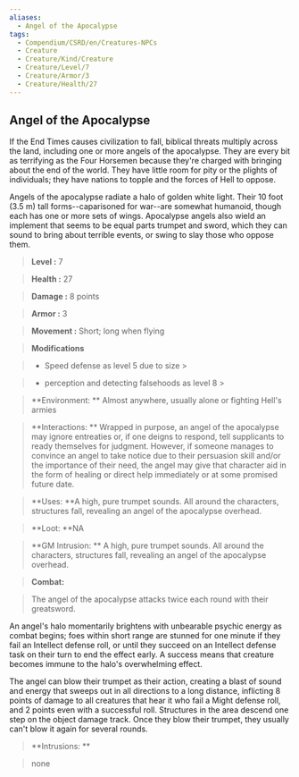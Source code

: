 ```yaml
---
aliases:
  - Angel of the Apocalypse
tags:
  - Compendium/CSRD/en/Creatures-NPCs
  - Creature
  - Creature/Kind/Creature
  - Creature/Level/7
  - Creature/Armor/3
  - Creature/Health/27
---
```

  
    
## Angel of the Apocalypse    
If the End Times causes civilization to fall, biblical threats multiply across the land, including one or more angels of the apocalypse. They are every bit as terrifying as the Four Horsemen because they're charged with bringing about the end of the world. They have little room for pity or the plights of individuals; they have nations to topple and the forces of Hell to oppose.   
Angels of the apocalypse radiate a halo of golden white light. Their 10 foot (3.5 m) tall forms--caparisoned for war--are somewhat humanoid, though each has one or more sets of wings. Apocalypse angels also wield an implement that seems to be equal parts trumpet and sword, which they can sound to bring about terrible events, or swing to slay those who oppose them.    
  
    
> **Level :** 7    
> **Health :** 27    
> **Damage :** 8 points    
> **Armor :** 3    
> **Movement :** Short; long when flying    
> **Modifications**    
>- Speed defense as level 5 due to size >  
>    
>- perception and detecting falsehoods as level 8 >  
>    
> **Environment: ** Almost anywhere, usually alone or fighting Hell's armies    
> **Interactions: ** Wrapped in purpose, an angel of the apocalypse may ignore entreaties or, if one deigns to respond, tell supplicants to ready themselves for judgment. However, if someone manages to convince an angel to take notice due to their persuasion skill and/or the importance of their need, the angel may give that character aid in the form of healing or direct help immediately or at some promised future date.    
> **Uses: **A high, pure trumpet sounds. All around the characters, structures fall, revealing an angel of the apocalypse overhead.    
> **Loot: **NA    
> **GM Intrusion: ** A high, pure trumpet sounds. All around the characters, structures fall, revealing an angel of the apocalypse overhead.    
  
> **Combat:**   
> The angel of the apocalypse attacks twice each round with their greatsword.   
An angel's halo momentarily brightens with unbearable psychic energy as combat begins; foes within short range are stunned for one minute if they fail an Intellect defense roll, or until they succeed on an Intellect defense task on their turn to end the effect early. A success means that creature becomes immune to the halo's overwhelming effect.   
The angel can blow their trumpet as their action, creating a blast of sound and energy that sweeps out in all directions to a long distance, inflicting 8 points of damage to all creatures that hear it who fail a Might defense roll, and 2 points even with a successful roll. Structures in the area descend one step on the object damage track. Once they blow their trumpet, they usually can't blow it again for several rounds.    
    
  
> **Intrusions: **   
> none    
